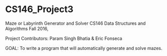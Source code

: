 # CS146_Project3
Maze or Labyrinth Generator and Solver
CS146 Data Structures and Algorithms Fall 2016,

Project Contributors: Param Singh Bhatia & Eric Fonseca 

GOAL: To write a program that will automatically generate and solve mazes.
